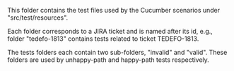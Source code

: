 This folder contains the test files used by the Cucumber scenarios under "src/test/resources".

Each folder corresponds to a JIRA ticket and is named after its id, e.g., folder "tedefo-1813" contains tests related to ticket TEDEFO-1813.

The tests folders each contain two sub-folders, "invalid" and "valid". These folders are used by unhappy-path and happy-path tests respectively.
